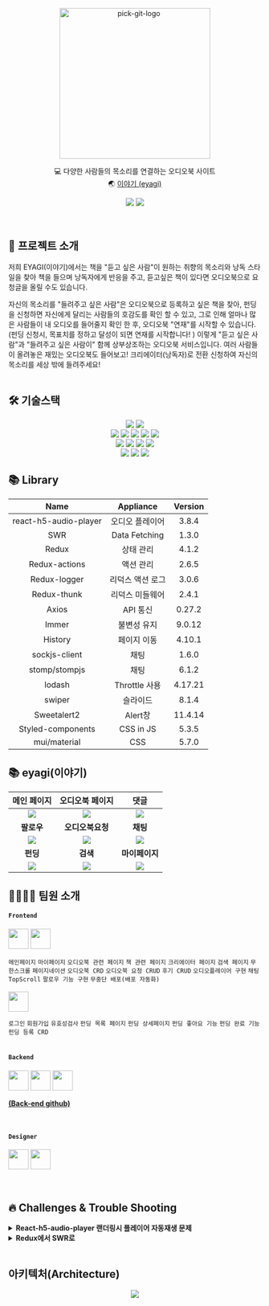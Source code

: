 <p align="center">
<img src="https://user-images.githubusercontent.com/61370487/171013112-796a9d06-6b91-4012-9af7-ee9ccfb20eaf.png" alt="pick-git-logo" width="300" height="300">
</p>
<div align="center">
  
💻 다양한 사람들의 목소리를 연결하는 오디오북 사이트</br>
🌏 [이야기 (eyagi)](https://www.eyagibook.shop/)
</div>
<div align="center">
  
<a href="https://balanced-desk-3a4.notion.site/EYAGI-06e6113484324fe8ba37ec83e5e70b8d"><img src="https://img.shields.io/badge/Notion-%23000000.svg?style=for-the-badge&logo=notion&logoColor=white&link=https://balanced-desk-3a4.notion.site/EYAGI-06e6113484324fe8ba37ec83e5e70b8d/"/></a>
<a href="https://www.instagram.com/_eyagi_"><img src="https://img.shields.io/badge/Instagram-%23E4405F.svg?style=for-the-badge&logo=Instagram&logoColor=white&link=https://www.instagram.com/_eyagi_/"/></a>
  
</div>
<br/>

## 🙌 프로젝트 소개
 저희 EYAGI(이야기)에서는
책을 "듣고 싶은 사람"이 원하는 취향의 목소리와 낭독 스타일을 찾아 책을 들으며 낭독자에게 반응을 주고, 듣고싶은 책이 있다면 오디오북으로 요청글을 올릴 수도 있습니다.

자신의 목소리를 "들려주고 싶은 사람"은 오디오북으로 등록하고 싶은 책을 찾아, 펀딩을 신청하면 자신에게 달리는 사람들의 호감도를 확인 할 수 있고, 그로 인해 얼마나 많은 사람들이 내 오디오를 들어줄지 확인 한 후, 오디오북 "연재"를 시작할 수 있습니다. (펀딩 신청시, 목표치를 정하고 달성이 되면 연재를 시작합니다! )
이렇게 "듣고 싶은 사람"과 "들려주고 싶은 사람이" 함께 상부상조하는 오디오북 서비스입니다.
여러 사람들이 올려놓은 재밌는 오디오북도 들어보고!
크리에이터(낭독자)로 전환 신청하여 자신의 목소리를 세상 밖에 들려주세요!
<br />
<br />
## 🛠 기술스택
<p align="center">
<img src="https://img.shields.io/badge/JavaScript-F7DF1E?style=&logo=JavaScript&logoColor=white"/>
 <img src="https://img.shields.io/badge/Visual Studio Code-007ACC?style=&logo=Visual Studio Code&logoColor=white"/>
<br>
<img src="https://img.shields.io/badge/React-61DAFB?style=&logo=React&logoColor=white"/>
<img src="https://img.shields.io/badge/Redux-764ABC?style=&logo=Redux&logoColor=white"/>
<img src="https://img.shields.io/badge/React Router-CA4245?style=&logo=React Router&logoColor=white"/>
<img src="https://img.shields.io/badge/Axios-6828e2?style="/>
<img src="https://img.shields.io/badge/SWR-000000?style="/>
<br />
<img src="https://img.shields.io/badge/CSS-1572B6?style=&logo=CSS3&logoColor=white"/>
<img src="https://img.shields.io/badge/MUI-007FFF?style=&logo=MUI&logoColor=white"/> 
<img src="https://img.shields.io/badge/Swiper-6332F6?style=&logo=Swiper&logoColor=white"/> 
<img src="https://img.shields.io/badge/styled-components-DB7093?style=&logo=styled-components&logoColor=white"/>
<br>
 <img src="https://img.shields.io/badge/AWS Amplify-ff9900?style=&logo=AWS Amplify&logoColor=white"/>
 <img src="https://img.shields.io/badge/Git-F05032?style=&logo=Git&logoColor=white"/>
 <img src="https://img.shields.io/badge/GitHub-181717?style=&logo=GitHub&logoColor=white"/> 
</p>

## 📚 Library

|Name|Appliance|Version|
|:---:|:---:|:---:|
|react-h5-audio-player|오디오 플레이어|3.8.4|
|SWR|Data Fetching|1.3.0|
|Redux|상태 관리|4.1.2|
|Redux-actions|액션 관리|2.6.5|
|Redux-logger|리덕스 액션 로그|3.0.6|
|Redux-thunk|리덕스 미들웨어|2.4.1|
|Axios|API 통신|0.27.2|
|Immer|불변성 유지|9.0.12|
|History|페이지 이동|4.10.1|
|sockjs-client|채팅|1.6.0|
|stomp/stompjs|채팅|6.1.2|
|lodash|Throttle 사용|4.17.21|
|swiper|슬라이드|8.1.4|
|Sweetalert2|Alert창|11.4.14|
|Styled-components|CSS in JS|5.3.5|
|mui/material|CSS|5.7.0|


## :books: eyagi(이야기)
|메인 페이지|오디오북 페이지|댓글|
|:-:|:-:|:-:|
|<img src=https://user-images.githubusercontent.com/61370487/171026913-adb69bee-9171-4b12-b273-8f1a5fe828f3.gif>|<img src=https://user-images.githubusercontent.com/61370487/171030696-98bbaa9e-347b-4633-956c-77462db17670.gif>|<img src=https://user-images.githubusercontent.com/61370487/171026534-71d090f4-0d17-465b-aa59-c2384232e88c.gif>|
|<b>팔로우</b>|<b>오디오북요청</b>|<b>채팅</b>|
|<img src=https://user-images.githubusercontent.com/61370487/171026610-b4584b86-0174-4c28-ae57-b25fe1f561f8.gif>|<img src=https://user-images.githubusercontent.com/61370487/171030045-42a40812-b807-4b52-ab75-199d88a075eb.gif>|<img src=https://user-images.githubusercontent.com/61370487/171029947-8c62bbd1-fe94-41f6-9714-0a08e9e63151.gif>|
|<b>펀딩</b>|<b>검색</b>|<b>마이페이지</b>|
|<img src=https://user-images.githubusercontent.com/61370487/171026925-7215b3f8-7369-4f58-a4f6-bd57493b21ed.gif>|<img src=https://user-images.githubusercontent.com/61370487/171030108-3e4bc940-20ff-497a-9484-e920b958cef9.gif>|<img src=https://user-images.githubusercontent.com/61370487/171030132-8b300843-90f0-4e72-8271-933c75026aff.gif>|
## 👨‍💻👩‍💻 팀원 소개
#### `Frontend`
 <a href="https://github.com/JIEUN24" target="_blank"><img height="40"  src="https://img.shields.io/static/v1?label=React&message=최지은 &color=61dafb&style=for-the-badge&>"/></a>
  <a href="https://choijying21.tistory.com/" target="_blank"><img height="40"  src="https://img.shields.io/static/v1?label=Tistory&message=Blog &color=D05943&style=for-the-badge&>"/></a>

 `메인페이지`  `마이페이지` `오디오북 관련 페이지` `책 관련 페이지` `크리에이터 페이지`  `검색 페이지` `무한스크롤` `페이지네이션` `오디오북 CRD` `오디오북 요청 CRUD` `후기 CRUD` `오디오플레이어 구현` `채팅` `TopScroll` `팔로우 기능 구현` `무중단 배포(배포 자동화)`
 <br />
 <br />
 <a href="https://github.com/hyopp" target="_blank"><img height="40"  src="https://img.shields.io/static/v1?label=React&message=권효빈 &color=61dafb&style=for-the-badge&>"/></a>
 
 `로그인` `회원가입` `유효성검사` `펀딩 목록 페이지` `펀딩 상세페이지` `펀딩 좋아요 기능` `펀딩 완료 기능` `펀딩 등록 CRD`
  <br />
 <br />
#### `Backend`
<a href="https://github.com/EunheaSong" target="_blank"><img height="40"  src="https://img.shields.io/static/v1?label=Spring&message=송은혜 &color=08CE5D&style=for-the-badge&>"/></a>
<a href="https://github.com/akrwkdrrr99" target="_blank"><img height="40"  src="https://img.shields.io/static/v1?label=Spring&message=김승균 &color=08CE5D&style=for-the-badge&>"/></a>
<a href="https://github.com/yunju2" target="_blank"><img height="40"  src="https://img.shields.io/static/v1?label=Spring&message=권윤주 &color=08CE5D&style=for-the-badge&>"/></a>

 **[(Back-end github)](https://github.com/Team-EYAGI/BE)** 

<br>

#### `Designer`
<a href="https://www.behance.net/lia_works" target="_blank"><img height="40"  src="https://img.shields.io/static/v1?label=Design&message=이아영 &color=F55C54&style=for-the-badge&>"/></a>
<a href="https://seo-jyun-0731.tistory.com/ 
https://blog.naver.com/seojyun0731" target="_blank"><img height="40"  src="https://img.shields.io/static/v1?label=Design&message=서지윤 &color=F55C54&style=for-the-badge&>"/></a>

<br>


## 🔥 Challenges & Trouble Shooting
<details>
<summary><strong>React-h5-audio-player 랜더링시 플레이어 자동재생 문제</strong></summary>
  <br/>
  <ul>
<li><strong>문제상황</strong>
<p>- 오디오를 등록한 후 페이지 이동 후 랜더링이 될 때 모든 플레이어의 음악이 자동재생되는 문제가 발생했다.
<li><strong>해결방안</strong>
<p>-  react-h5-audio-player에서 기본적으로 제공하는 autoplay를 이용해보려고 했지만 autoplay가 먹히지 않았다.
<p>- 리액트 훅 useRef를 이용하여 플레이어를 정지시키는 방법을 이용했다.
<li><strong>결과</strong>
<p>- 먼저 useRef를 이용해 마이페이지에 있는 오디오 플레이어에 접근한 후, useEffect를 이용해 랜더링시 재생 버튼을 정지시킨다.
  </ul>
</details>
  
<details>
<summary><strong>Redux에서 SWR로</strong></summary>
  <br/>
  <ul>
<li><strong>문제상황</strong>
<p>- 전역상태관리를 위해 리덕스라는 상태관리 라이브러리를 선택하여 사용했는데 리덕스를 사용하다보니 몇가지의 불편한점과 비효율적인 면이 눈에 보이기 시작했다.
<p>- 리덕스를 이용하면서 비동기 처리를 위해 redux-thunk라는 미들웨어를 사용했는데 리덕스 흐름에 따라 View -> Dispatch -> Action -> Reducer -> Store -> State 코드를 작성하며 생각보다 많은 코드 양과 한번 가져왔던 정보라도 다시 get요청을 하면 요청을 할 때마다 새롭게 데이터를 불러와야 하는 것이 비효율적이라는 생각이 들었다. 또한 지속적으로 리덕스 로컬 스토어의 상태를 서버 상태와 맞추기 위해 동기화 해야 하는 추가 작업에도 불편함을 느꼈다.
<li><strong>해결방안</strong>
<p>- 리덕스의 불편한 점을 해결해보고자 data fetching 라이브러리를 찾아보던 중 SWR과 React-Query를 알게 되었는데 프로젝트 기간이 얼마 남지 않은 상태에서 진행해야하기 때문에 SWR을 먼저 부분 적용해보기로 결정했다.
<p>- 리덕스에서 SWR로 부분 변경(GET) -> - 리덕스를 사용하면 액션, 액션 생성 함수, 미들웨어, 리듀서, 스토어에 대한 코드를 하나하나 모두 작성해야하지만 SWR은 그러한 작업을 확 줄여준다.
 또한 SWR은 기본적으로 한번 가지고 온 데이터를 저장해두며 일정 시간마다 자동으로 네트워크 통신을 하기 때문에 자동으로 최신화 작업이 이루어진다.
<li><strong>결과</strong>
<p>-  redux를 이용하여 get요청을 시도했을 때보다 훨씬 더 간편하고 data fetching 관리가 수월해졌다는 것을 알 수 있다.
  </ul>
</details>

<br>

## 아키텍처(Architecture)
<p align="center">
<img src="https://user-images.githubusercontent.com/61370487/171033795-ff2ec9f8-cbcc-4d7f-8c01-0b2360dc2dc4.png">
</p>